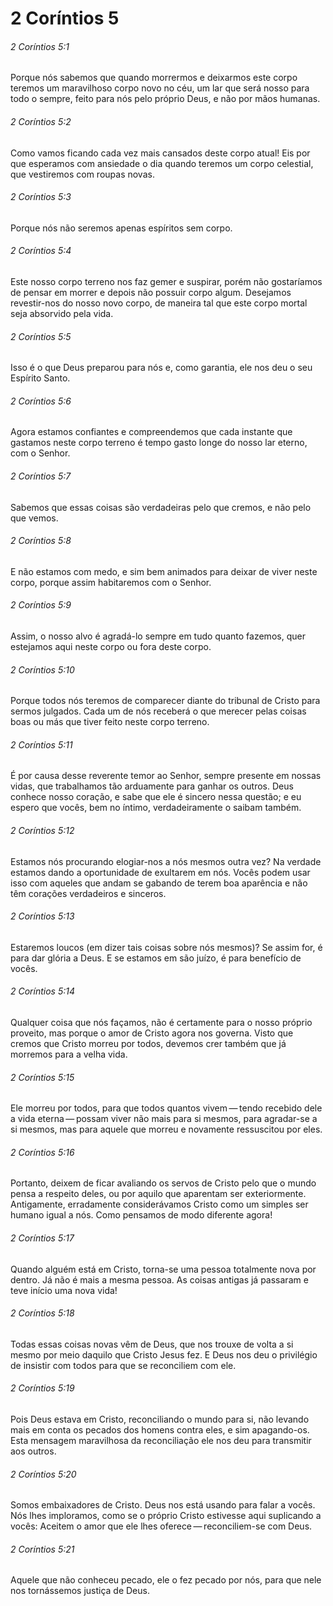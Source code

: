 # 2 Coríntios 5

###### 2 Coríntios 5:1

Porque nós sabemos que quando morrermos e deixarmos este corpo teremos um maravilhoso corpo novo no céu, um lar que será nosso para todo o sempre, feito para nós pelo próprio Deus, e não por mãos humanas.

###### 2 Coríntios 5:2

Como vamos ficando cada vez mais cansados deste corpo atual! Eis por que esperamos com ansiedade o dia quando teremos um corpo celestial, que vestiremos com roupas novas.

###### 2 Coríntios 5:3

Porque nós não seremos apenas espíritos sem corpo.

###### 2 Coríntios 5:4

Este nosso corpo terreno nos faz gemer e suspirar, porém não gostaríamos de pensar em morrer e depois não possuir corpo algum. Desejamos revestir-nos do nosso novo corpo, de maneira tal que este corpo mortal seja absorvido pela vida.

###### 2 Coríntios 5:5

Isso é o que Deus preparou para nós e, como garantia, ele nos deu o seu Espírito Santo.

###### 2 Coríntios 5:6

Agora estamos confiantes e compreendemos que cada instante que gastamos neste corpo terreno é tempo gasto longe do nosso lar eterno, com o Senhor.

###### 2 Coríntios 5:7

Sabemos que essas coisas são verdadeiras pelo que cremos, e não pelo que vemos.

###### 2 Coríntios 5:8

E não estamos com medo, e sim bem animados para deixar de viver neste corpo, porque assim habitaremos com o Senhor.

###### 2 Coríntios 5:9

Assim, o nosso alvo é agradá-lo sempre em tudo quanto fazemos, quer estejamos aqui neste corpo ou fora deste corpo.

###### 2 Coríntios 5:10

Porque todos nós teremos de comparecer diante do tribunal de Cristo para sermos julgados. Cada um de nós receberá o que merecer pelas coisas boas ou más que tiver feito neste corpo terreno.

###### 2 Coríntios 5:11

É por causa desse reverente temor ao Senhor, sempre presente em nossas vidas, que trabalhamos tão arduamente para ganhar os outros. Deus conhece nosso coração, e sabe que ele é sincero nessa questão; e eu espero que vocês, bem no íntimo, verdadeiramente o saibam também.

###### 2 Coríntios 5:12

Estamos nós procurando elogiar-nos a nós mesmos outra vez? Na verdade estamos dando a oportunidade de exultarem em nós. Vocês podem usar isso com aqueles que andam se gabando de terem boa aparência e não têm corações verdadeiros e sinceros.

###### 2 Coríntios 5:13

Estaremos loucos (em dizer tais coisas sobre nós mesmos)? Se assim for, é para dar glória a Deus. E se estamos em são juízo, é para benefício de vocês.

###### 2 Coríntios 5:14

Qualquer coisa que nós façamos, não é certamente para o nosso próprio proveito, mas porque o amor de Cristo agora nos governa. Visto que cremos que Cristo morreu por todos, devemos crer também que já morremos para a velha vida.

###### 2 Coríntios 5:15

Ele morreu por todos, para que todos quantos vivem — tendo recebido dele a vida eterna — possam viver não mais para si mesmos, para agradar-se a si mesmos, mas para aquele que morreu e novamente ressuscitou por eles.

###### 2 Coríntios 5:16

Portanto, deixem de ficar avaliando os servos de Cristo pelo que o mundo pensa a respeito deles, ou por aquilo que aparentam ser exteriormente. Antigamente, erradamente considerávamos Cristo como um simples ser humano igual a nós. Como pensamos de modo diferente agora!

###### 2 Coríntios 5:17

Quando alguém está em Cristo, torna-se uma pessoa totalmente nova por dentro. Já não é mais a mesma pessoa. As coisas antigas já passaram e teve início uma nova vida!

###### 2 Coríntios 5:18

Todas essas coisas novas vêm de Deus, que nos trouxe de volta a si mesmo por meio daquilo que Cristo Jesus fez. E Deus nos deu o privilégio de insistir com todos para que se reconciliem com ele.

###### 2 Coríntios 5:19

Pois Deus estava em Cristo, reconciliando o mundo para si, não levando mais em conta os pecados dos homens contra eles, e sim apagando-os. Esta mensagem maravilhosa da reconciliação ele nos deu para transmitir aos outros.

###### 2 Coríntios 5:20

Somos embaixadores de Cristo. Deus nos está usando para falar a vocês. Nós lhes imploramos, como se o próprio Cristo estivesse aqui suplicando a vocês: Aceitem o amor que ele lhes oferece — reconciliem-se com Deus.

###### 2 Coríntios 5:21

Aquele que não conheceu pecado, ele o fez pecado por nós, para que nele nos tornássemos justiça de Deus.

